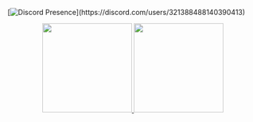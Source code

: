 [![Discord Presence](https://lanyard-profile-readme.vercel.app/api/321388488140390413?animated=true&hideDiscrim=true&borderRadius=30px&idleMessage=Probably%20doing%20something%20else...)](https://discord.com/users/321388488140390413)
  
<p align="center">
<a href="https://github.com/kaizeyfxy">
  <img height="180em" src="https://github-readme-stats-eight-theta.vercel.app/api?username=kaizeyfxy&show_icons=true&theme=algolia&include_all_commits=true&count_private=true"/>
  <img height="180em" src="https://github-readme-stats-eight-theta.vercel.app/api/top-langs/?username=kaizeyfxy&layout=compact&langs_count=8&theme=algolia"/>
</a>
</p>
